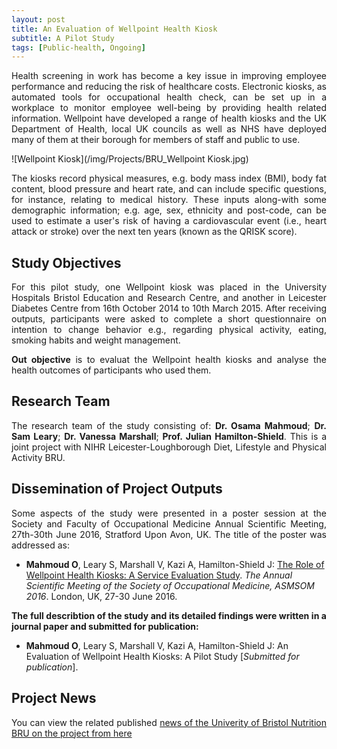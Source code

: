 ```yaml
---
layout: post
title: An Evaluation of Wellpoint Health Kiosk
subtitle: A Pilot Study
tags: [Public-health, Ongoing]
---
```

<p align="justify">
Health screening in work has become a key issue in improving employee performance and reducing the risk of healthcare costs. Electronic kiosks, as automated tools for occupational health check, can be set up in a workplace to monitor employee well-being by providing health related information. Wellpoint have developed a range of health kiosks and the UK Department of Health, local UK councils as well as NHS have deployed many of them at their borough for members of staff and public to use. 
</p>

![Wellpoint Kiosk](/img/Projects/BRU_Wellpoint Kiosk.jpg)

<p align="justify">
The kiosks record physical measures, e.g. body mass index (BMI), body fat content, blood pressure and heart rate, and can include specific questions, for instance, relating to medical history. These inputs along-with some demographic information; e.g. age, sex, ethnicity and post-code, can be used to estimate a user's risk of having a cardiovascular event (i.e., heart attack or stroke) over the next ten years (known as the QRISK score).
</p>

## Study Objectives
<p align="justify">
For this pilot study, one Wellpoint kiosk was placed in the University Hospitals Bristol Education and Research Centre, and another in Leicester Diabetes Centre from 16th October 2014 to 10th March 2015. After receiving outputs, participants were asked to complete a short questionnaire on intention to change behavior e.g., regarding physical activity, eating, smoking habits and weight management.
</p>

<p align="justify">
<strong>Out objective</strong> is to evaluat the Wellpoint health kiosks and analyse the health outcomes of participants who used them.
</p>

## Research Team
<p align="justify">
The research team of the study consisting of: <strong>Dr. Osama Mahmoud</strong>; <strong>Dr. Sam Leary</strong>; <strong>Dr. Vanessa Marshall</strong>; <strong>Prof. Julian Hamilton-Shield</strong>. This is a joint project with NIHR Leicester-Loughborough Diet, Lifestyle and Physical Activity BRU.
</p>

## Dissemination of Project Outputs
<p align="justify">
Some aspects of the study were presented in a poster session at the Society and Faculty of Occupational Medicine Annual Scientific Meeting, 27th-30th June 2016, Stratford Upon Avon, UK. The title of the poster was addressed as:
<ul>
<li><strong>Mahmoud O</strong>, Leary S, Marshall V, Kazi A, Hamilton-Shield J: <a href="http://som-asm.org.uk/Programme_SOM_ASM.asp" target="_blank">The Role of Wellpoint Health Kiosks: A Service Evaluation Study</a>. <em>The Annual Scientific Meeting of the Society of Occupational Medicine, ASMSOM 2016</em>. London, UK, 27-30 June 2016.</li>
</ul>
</p>

<p align="justify">
<strong>The full describtion of the study and its detailed findings were written in a journal paper and submitted for publication:</strong>
<br>
<ul>
<li><strong>Mahmoud O</strong>, Leary S, Marshall V, Kazi A, Hamilton-Shield J: An Evaluation of Wellpoint Health Kiosks: A Pilot Study [<em>Submitted for publication</em>].</li>
</ul>
</p>

## Project News
<p align="justify">
You can view the related published <a href="http://www.uhbristol.nhs.uk/research-innovation/our-research/bristol-nutrition-bru/news/latest-news/osama-mahmoud-present-at-the-society-and-faculty-of-occupational-medicine/" target="_blank">news of the Univerity of Bristol Nutrition BRU on the project from here</a>
</p>
